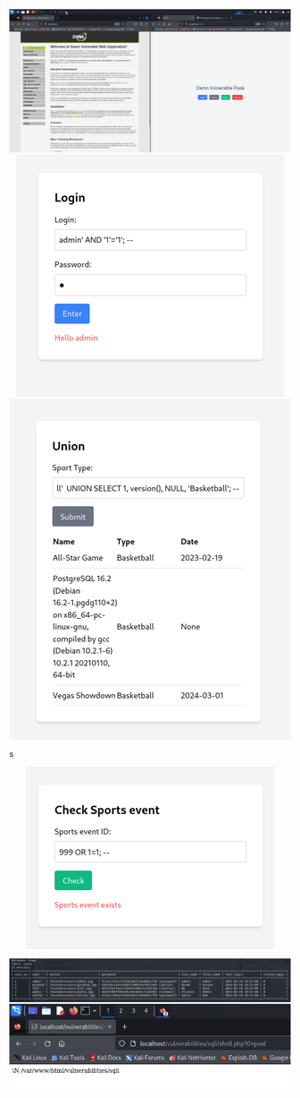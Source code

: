 <center>
    <img src="../screenshots/0.png">
</center>

<center>
    <img src="../screenshots/1.png">
</center>

<center>
    <img src="../screenshots/2.png">
</center>

s<center>
    <img src="../screenshots/3.png">
</center>

<center>
    <img src="../screenshots/4.png">
</center>

<center>
    <img src="../screenshots/5.png">
</center>